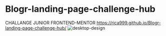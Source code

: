 # Blogr-landing-page-challenge-hub
CHALLANGE JUNIOR FRONTEND-MENTOR
https://rica999.github.io/Blogr-landing-page-challenge-hub/
![desktop-design](https://user-images.githubusercontent.com/68082868/217555419-5867701e-ec92-41da-a431-c1a33e7af991.jpg)

